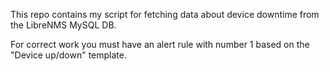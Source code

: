 This repo contains my script for fetching data about device downtime from the LibreNMS MySQL DB.

For correct work you must have an alert rule with number 1 based on the "Device up/down" template.
